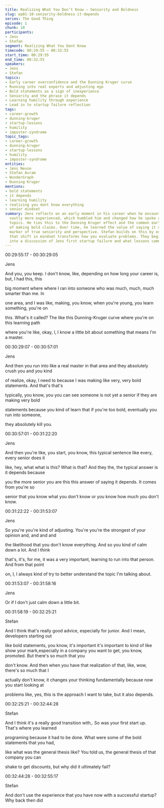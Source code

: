 ```yaml
---
title: Realizing What You Don’t Know — Seniority and Boldness
slug: ep01-10-seniority-boldness-it-depends
series: The Good Thing
episode: 1
chunk: 10
participants:
- Jens
- Stefan
segment: Realizing What You Dont Know
timecode: 00:29:55 – 00:32:55
start_time: 00:29:55
end_time: 00:32:55
speakers:
- Jens
- Stefan
topics:
- Early career overconfidence and the Dunning Kruger curve
- Running into real experts and adjusting ego
- Bold statements as a sign of inexperience
- Seniority and the phrase it depends
- Learning humility through experience
- Lead in to startup failure reflection
tags:
- career-growth
- dunning-kruger
- startup-lessons
- humility
- imposter-syndrome
topic_tags:
- career-growth
- dunning-kruger
- startup-lessons
- humility
- imposter-syndrome
entities:
- Jens Neuse
- Stefan Avram
- WunderGraph
- Dunning Kruger
mentions:
- bold statements
- it depends
- learning humility
- realizing you dont know everything
- senior mindset
summary: Jens reflects on an early moment in his career when he encountered someone
  vastly more experienced, which humbled him and changed how he spoke about technical
  topics. He ties this to the Dunning Kruger effect and the common early-career mistake
  of making bold claims. Over time, he learned the value of saying it depends as a
  marker of true seniority and perspective. Stefan builds on this by explaining how
  that shift in mindset transforms how you evaluate problems. They begin to transition
  into a discussion of Jens first startup failure and what lessons came from it.
---
```



00:29:55:17 - 00:30:29:05

Jens

And you, you keep. I don't know, like, depending on how long your career is, but, I had this, this

big moment where where I ran into someone who was much, much, much smarter than me. In

one area, and I was like, making, you know, when you're young, you learn something, you're on

this. What's it called? The like this Dunning-Kruger curve where you're on this learning path

where you're like, okay, I, I know a little bit about something that means I'm a master.

00:30:29:07 - 00:30:57:01

Jens

And then you run into like a real master in that area and they absolutely crush you and you kind

of realize, okay, I need to because I was making like very, very bold statements. And that's that's

typically, you know, you you can see someone is not yet a senior if they are making very bold

statements because you kind of learn that if you're too bold, eventually you run into someone,

they absolutely kill you.

00:30:57:01 - 00:31:22:20

Jens

And then you're like, you start, you know, this typical sentence like every, every senior does it

like, hey, what what is this? What is that? And they the, the typical answer is it depends because

you the more senior you are this this answer of saying it depends. It comes from you're so

senior that you know what you don't know or you know how much you don't know.

00:31:22:22 - 00:31:53:07

Jens

So you're you're kind of adjusting. You're you're the strongest of your opinion and, and and and

the likelihood that you don't know everything. And so you kind of calm down a lot. And I think

that's, it's, for me, it was a very important, learning to run into that person. And from that point

on, I, I always kind of try to better understand the topic I'm talking about.

00:31:53:07 - 00:31:58:16

Jens

Or if I don't just calm down a little bit.

00:31:58:19 - 00:32:25:21

Stefan

And I think that's really good advice, especially for junior. And I mean, developers starting out

like bold statements, you know, it's important it's important to kind of like show your mark,especially in a company you want to get, you know, promoted. But there's so much that you

don't know. And then when you have that realization of that, like, wow, there's so much that I

actually don't know, it changes your thinking fundamentally because now you start looking at

problems like, yes, this is the approach I want to take, but it also depends.

00:32:25:21 - 00:32:44:28

Stefan

And I think it's a really good transition with,. So was your first start up. That's where you learned

programing because it had to be done. What were some of the bold statements that you had,

like what was the general thesis like? You told us, the general thesis of that company you can

shake to get discounts, but why did it ultimately fail?

00:32:44:28 - 00:32:55:17

Stefan

And don't use the experience that you have now with a successful startup? Why back then did

